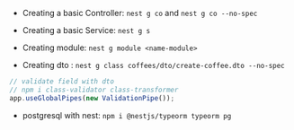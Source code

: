 - Creating a basic Controller: `nest g co` and `nest g co --no-spec`

- Creating a basic Service: `nest g s`

- Creating module: `nest g module <name-module>`

- Creating dto : `nest g class coffees/dto/create-coffee.dto --no-spec`

```javascript
// validate field with dto
// npm i class-validator class-transformer
app.useGlobalPipes(new ValidationPipe());
```

- postgresql with nest: `npm i @nestjs/typeorm typeorm pg`
